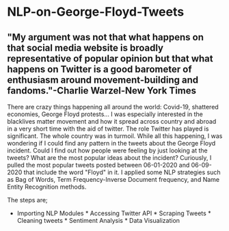 # NLP-on-George-Floyd-Tweets

## "My argument was not that what happens on that social media website is broadly representative of popular opinion but that what happens on Twitter is a good barometer of enthusiasm around movement-building and fandoms."-Charlie Warzel-New York Times

There are crazy things happening all around the world: Covid-19, shattered economies, George Floyd protests... I was especially interested in the blacklives matter movement and how it spread across country and abroad in a very short time with the aid of twitter. The role Twitter has played is significant. The whole country was in turmoil. While all this happening, I was wondering if I could find any pattern in the tweets about the George Floyd incident. Could I find out how people were feeling by just looking at the tweets? What are the most popular ideas about the incident? Curiously, I pulled the most popular tweets posted between 06-01-2020 and 06-09-2020 that include the word "Floyd" in it. I applied some NLP strategies such as Bag of Words, Term Frequency-Inverse Document frequency, and Name Entity Recognition methods.

The steps are;

* Importing NLP Modules * Accessing Twitter API * Scraping Tweets * Cleaning tweets * Sentiment Analysis * Data Visualization

